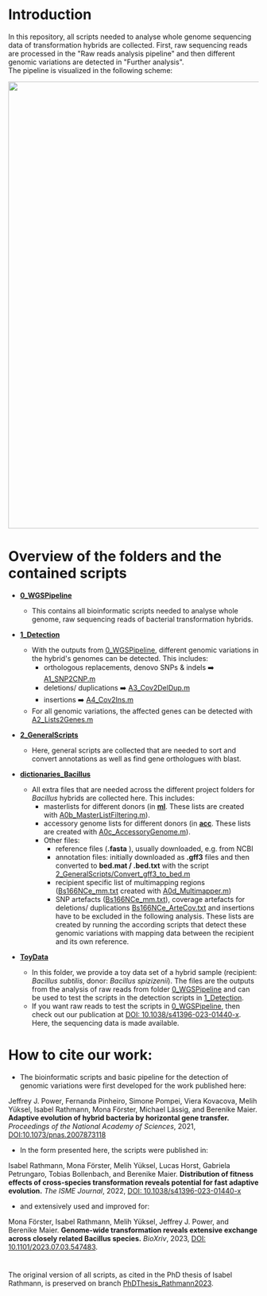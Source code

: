 # Introduction

In this repository, all scripts needed to analyse whole genome sequencing data of transformation hybrids are collected. First, raw sequencing reads are processed in the "Raw reads analysis pipeline" and then different genomic variations are detected in "Further analysis".  
The pipeline is visualized in the following scheme:  

  
<img src="https://github.com/Easybel/DetectionGV/blob/main/Pipeline_WGS.png" width="900">

# Overview of the folders and the contained scripts
- **[0_WGSPipeline](https://github.com/Easybel/DetectionGV/tree/main/0_WGSPipeline)**  
  - This contains all bioinformatic scripts needed to analyse whole genome, raw sequencing reads of bacterial transformation hybrids.
    
- **[1_Detection](https://github.com/Easybel/DetectionGV/tree/main/1_Detection)**
  - With the outputs from [0_WGSPipeline](https://github.com/Easybel/DetectionGV/tree/main/0_WGSPipeline), different genomic variations in the hybrid's genomes can be detected. This includes:
    - orthologous replacements, denovo SNPs & indels :arrow_right:  [A1_SNP2CNP.m](https://github.com/Easybel/DetectionGV/blob/main/1_Detection/A1_SNP2CNP.m)
    - deletions/ duplications :arrow_right: [A3_Cov2DelDup.m](https://github.com/Easybel/DetectionGV/blob/main/1_Detection/A3_Cov2DelDup.m)
    - insertions :arrow_right: [A4_Cov2Ins.m](https://github.com/Easybel/DetectionGV/blob/main/1_Detection/A4_Cov2Ins.m)
  - For all genomic variations, the affected genes can be detected with [A2_Lists2Genes.m](https://github.com/Easybel/DetectionGV/blob/main/1_Detection/A2_Lists2Genes.m)
    
- **[2_GeneralScripts](https://github.com/Easybel/DetectionGV/tree/main/2_GeneralScripts)**
  - Here, general scripts are collected that are needed to sort and convert annotations as well as find gene orthologues with blast.
 
- **[dictionaries_Bacillus](https://github.com/Easybel/DetectionGV/tree/main/dictionaries_Bacillus)**
  - All extra files that are needed across the different project folders for _Bacillus_ hybrids are collected here. This includes:
    - masterlists for different donors (in **[ml](https://github.com/Easybel/DetectionGV/tree/main/dictionaries_Bacillus/ml)**. These lists are created with [A0b_MasterListFiltering.m](https://github.com/Easybel/DetectionGV/blob/main/1_Detection/A0b_MasterListFiltering.m)).
    - accessory genome lists for different donors (in **[acc](https://github.com/Easybel/DetectionGV/tree/main/dictionaries_Bacillus/acc)**. These lists are created with [A0c_AccessoryGenome.m](https://github.com/Easybel/DetectionGV/blob/main/1_Detection/A0c_AccessoryGenome.m)).
    - Other files:
      - reference files (**.fasta** ), usually downloaded, e.g. from NCBI
      - annotation files: initially downloaded as **.gff3** files and then converted to **bed.mat / .bed.txt** with the script [2_GeneralScripts/Convert_gff3_to_bed.m](https://github.com/Easybel/DetectionGV/blob/main/2_GeneralScripts/Convert_gff3_to_bed.m)
      - recipient specific list of multimapping regions ([Bs166NCe_mm.txt](https://github.com/Easybel/DetectionGV/blob/main/dictionaries/Bs166NCe_mm.txt) created with [A0d_Multimapper.m](https://github.com/Easybel/DetectionGV/blob/main/1_Detection/A0d_Multimapper.m))
      -  SNP artefacts ([Bs166NCe_mm.txt](https://github.com/Easybel/DetectionGV/blob/main/dictionaries/Bs166NCe_ArteSNPs.vcf)), coverage artefacts for deletions/ duplications [Bs166NCe_ArteCov.txt](https://github.com/Easybel/DetectionGV/blob/main/dictionaries/Bs166NCe_ArteCov.txt) and insertions have to be excluded in the following analysis. These lists are created by running the according scripts that detect these genomic variations with mapping data between the recipient and its own reference.
     
- **[ToyData](https://github.com/Easybel/DetectionGV/tree/main/ToyData)**
  - In this folder, we provide a toy data set of a hybrid sample (recipient: _Bacillus subtilis_, donor: _Bacillus spizizenii_). The files are the outputs from the analysis of raw reads from folder [0_WGSPipeline](https://github.com/Easybel/DetectionGV/tree/main/0_WGSPipeline) and can be used to test the scripts in the detection scripts in [1_Detection](https://github.com/Easybel/DetectionGV/tree/main/1_Detection).
  - If you want raw reads to test the scripts in [0_WGSPipeline](https://github.com/Easybel/DetectionGV/tree/main/0_WGSPipeline), then check out our publication at [DOI: 10.1038/s41396-023-01440-x](https://www.nature.com/articles/s41396-023-01440-x). Here, the sequencing data is made available.
      
# How to cite our work:
- The bioinformatic scripts and basic pipeline for the detection of genomic variations were first developed for the work published here:

Jeffrey J. Power, Fernanda Pinheiro, Simone Pompei, Viera Kovacova, Melih Yüksel, Isabel Rathmann, Mona Förster, Michael Lässig, and Berenike Maier. **Adaptive evolution of hybrid bacteria by horizontal gene transfer.** _Proceedings of the National Academy of Sciences_, 2021, [DOI:10.1073/pnas.2007873118 ](https://www.pnas.org/doi/full/10.1073/pnas.2007873118)

- In the form presented here, the scripts were published in:

Isabel Rathmann, Mona Förster, Melih Yüksel, Lucas Horst, Gabriela Petrungaro, Tobias Bollenbach, and Berenike Maier. **Distribution of fitness effects of cross-species transformation reveals potential for fast adaptive evolution.** _The ISME Journal_, 2022, [DOI: 10.1038/s41396-023-01440-x](https://www.nature.com/articles/s41396-023-01440-x)

- and extensively used and improved for: 

Mona Förster, Isabel Rathmann, Melih Yüksel, Jeffrey J. Power, and Berenike Maier. **Genome-wide transformation reveals extensive exchange across closely related Bacillus species.** _BioXriv_, 2023, [DOI: 10.1101/2023.07.03.547483](https://biorxiv.org/cgi/content/short/2023.07.03.547483v1).

#

The original version of all scripts, as cited in the PhD thesis of Isabel Rathmann, is preserved on branch [PhDThesis_Rathmann2023](https://github.com/Easybel/DetectionGV/tree/PhDThesis_Rathmann2023).
